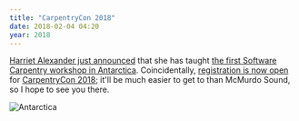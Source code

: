 ```yaml
---
title: "CarpentryCon 2018"
date: 2018-02-04 04:20
year: 2018
---
```


[Harriet Alexander just announced](https://twitter.com/nekton4plankton/status/960295582224011264)
that she has taught
[the first Software Carpentry workshop in Antarctica](https://halexand.github.io/2018-02-03-swc-antarctica/).
Coincidentally,
[registration is now open](https://www.eventbrite.com/e/carpentrycon-2018-tickets-42447719271)
for [CarpentryCon 2018](http://www.carpentrycon.org/);
it'll be much easier to get to than McMurdo Sound,
so I hope to see you there.

<img src="{{'/files/2018/02/antarctica.jpg' | relative_url}}" alt="Antarctica" class="centered">
